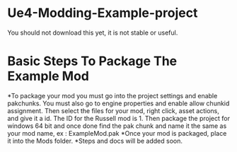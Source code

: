 # Ue4-Modding-Example-project
You should not download this yet, it is not stable or useful.
# Basic Steps To Package The Example Mod
*To package your mod you must go into the project settings and enable pakchunks. You must also go to engine properties and enable allow chunkid assignment. Then select the files for your mod, right click, asset actions, and give it a id. The ID for the Russell mod is 1. Then package the project for windows 64 bit and once done find the pak chunk and name it the same as your mod name, ex : ExampleMod.pak *Once your mod is packaged, place it into the Mods folder. *Steps and docs will be added soon.
